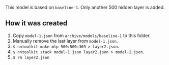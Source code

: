 This model is based on `baseline-1`. Only another 500 hidden layer is added.

## How it was created

1. Copy `model-1.json` from `archive/models/baseline-1` to this folder.
2. Manually remove the last layer from `model-1.json`.
3. `$ nntoolkit make mlp 500:500:369 > layer2.json`.
4. `$ nntoolkit stack model-1.json layer2.json > model-2.json`.
5. `$ rm layer2.json`
